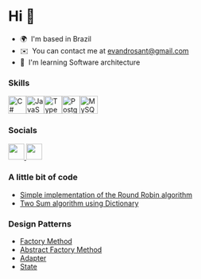 Hi 👋
=======================================================================================================================================

* 🌍  I'm based in Brazil
* ✉️  You can contact me at [evandrosant@gmail.com](mailto:evandrosant@gmail.com)
* 🧠  I'm learning Software architecture

### Skills


<p align="left">
<a href="https://docs.microsoft.com/en-us/dotnet/csharp/" target="_blank" rel="noreferrer"><img src="https://raw.githubusercontent.com/danielcranney/readme-generator/main/public/icons/skills/csharp-colored.svg" width="36" height="36" alt="C#" /></a><a href="https://developer.mozilla.org/en-US/docs/Web/JavaScript" target="_blank" rel="noreferrer"><img src="https://raw.githubusercontent.com/danielcranney/readme-generator/main/public/icons/skills/javascript-colored.svg" width="36" height="36" alt="JavaScript" /></a><a href="https://www.typescriptlang.org/" target="_blank" rel="noreferrer"><img src="https://raw.githubusercontent.com/danielcranney/readme-generator/main/public/icons/skills/typescript-colored.svg" width="36" height="36" alt="TypeScript" /></a><a href="https://www.postgresql.org/" target="_blank" rel="noreferrer"><img src="https://raw.githubusercontent.com/danielcranney/readme-generator/main/public/icons/skills/postgresql-colored.svg" width="36" height="36" alt="PostgreSQL" /></a><a href="https://www.mysql.com/" target="_blank" rel="noreferrer"><img src="https://raw.githubusercontent.com/danielcranney/readme-generator/main/public/icons/skills/mysql-colored.svg" width="36" height="36" alt="MySQL" /></a>
</p>


### Socials

<p align="left"> <a href="https://www.github.com/evsantana" target="_blank" rel="noreferrer"> <picture> <source media="(prefers-color-scheme: dark)" srcset="https://raw.githubusercontent.com/danielcranney/readme-generator/main/public/icons/socials/github-dark.svg" /> <source media="(prefers-color-scheme: light)" srcset="https://raw.githubusercontent.com/danielcranney/readme-generator/main/public/icons/socials/github.svg" /> <img src="https://raw.githubusercontent.com/danielcranney/readme-generator/main/public/icons/socials/github.svg" width="32" height="32" /> </picture> </a> <a href="https://www.linkedin.com/in/evandro-santana-0172b722" target="_blank" rel="noreferrer"> <picture> <source media="(prefers-color-scheme: dark)" srcset="https://raw.githubusercontent.com/danielcranney/readme-generator/main/public/icons/socials/linkedin-dark.svg" /> <source media="(prefers-color-scheme: light)" srcset="https://raw.githubusercontent.com/danielcranney/readme-generator/main/public/icons/socials/linkedin.svg" /> <img src="https://raw.githubusercontent.com/danielcranney/readme-generator/main/public/icons/socials/linkedin.svg" width="32" height="32" /> </picture> </a></p>

### A little bit of code
<ul>
  <li>
    <a href="https://github.com/evsantana/round-robin">Simple implementation of the Round Robin algorithm</a>
  </li>
  <li>    
    <a href="https://github.com/evsantana/two-sum">Two Sum algorithm using Dictionary</a>
  </li>  
</ul>


### Design Patterns
<ul>
  <li>
    <a href="https://github.com/evsantana/gof-factory-method">Factory Method</a>
  </li>
  <li>
    <a href="https://github.com/evsantana/gof-abstract-factory">Abstract Factory Method</a>
  </li>
  <li>
    <a href="https://github.com/evsantana/gof-adapter">Adapter</a>
  </li>  
  <li>
    <a href="https://github.com/evsantana/design-pattern-state">State</a>
  </li>    
</ul>
